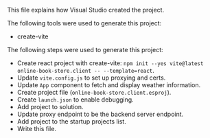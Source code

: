 This file explains how Visual Studio created the project.

The following tools were used to generate this project:
- create-vite

The following steps were used to generate this project:
- Create react project with create-vite: `npm init --yes vite@latest online-book-store.client -- --template=react`.
- Update `vite.config.js` to set up proxying and certs.
- Update `App` component to fetch and display weather information.
- Create project file (`online-book-store.client.esproj`).
- Create `launch.json` to enable debugging.
- Add project to solution.
- Update proxy endpoint to be the backend server endpoint.
- Add project to the startup projects list.
- Write this file.
